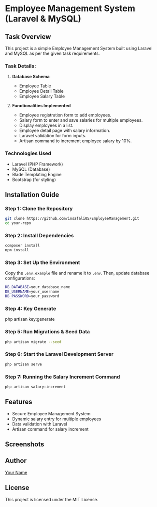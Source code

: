 # Employee Management System (Laravel & MySQL)

## Task Overview

This project is a simple Employee Management System built using Laravel and MySQL as per the given task requirements.

### Task Details:

1. **Database Schema**

    - Employee Table
    - Employee Detail Table
    - Employee Salary Table

2. **Functionalities Implemented**
    - Employee registration form to add employees.
    - Salary form to enter and save salaries for multiple employees.
    - Display employees in a list.
    - Employee detail page with salary information.
    - Laravel validation for form inputs.
    - Artisan command to increment employee salary by 10%.

### Technologies Used

-   Laravel (PHP Framework)
-   MySQL (Database)
-   Blade Templating Engine
-   Bootstrap (for styling)

## Installation Guide

### Step 1: Clone the Repository

```bash
git clone https://github.com/insafali05/EmployeeManagement.git
cd your-repo
```

### Step 2: Install Dependencies

```bash
composer install
npm install

```

### Step 3: Set Up the Environment

Copy the `.env.example` file and rename it to `.env`. Then, update database configurations:

```bash
DB_DATABASE=your_database_name
DB_USERNAME=your_username
DB_PASSWORD=your_password
```

### Step 4: Key Generate

php artisan key:generate

### Step 5: Run Migrations & Seed Data

```bash
php artisan migrate --seed
```

### Step 6: Start the Laravel Development Server

```bash
php artisan serve
```

### Step 7: Running the Salary Increment Command

```bash
php artisan salary:increment
```

## Features

-   Secure Employee Management System
-   Dynamic salary entry for multiple employees
-   Data validation with Laravel
-   Artisan command for salary increment

## Screenshots

## Author

[Your Name](https://github.com/your-username)

## License

This project is licensed under the MIT License.
